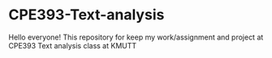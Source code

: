 # CPE393-Text-analysis
Hello everyone!
This repository for keep my work/assignment and project at CPE393 Text analysis class at KMUTT 
